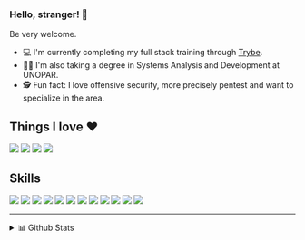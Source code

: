 ### Hello, stranger! 👋

Be very welcome.

- :computer: I'm currently completing my full stack training through [Trybe](https://github.com/tryber).
- :man_student: I'm also taking a degree in Systems Analysis and Development at UNOPAR.
- 🕵️ Fun fact: I love offensive security, more precisely pentest and want to specialize in the area.

## Things I love :heart:

![](https://badges.aleen42.com/src/hacker.svg)
![](https://shields.io/badge/editor-vi-black?logo=vim&style=plastic)
![](https://img.shields.io/badge/low-programming-blue)
![](https://img.shields.io/badge/lang-assembly-black)

## Skills

![](https://badges.aleen42.com/src/npm.svg)
![](https://badges.aleen42.com/src/jest_1.svg)
![](https://badges.aleen42.com/src/eslint.svg)
![](https://badges.aleen42.com/src/docker.svg)
![](https://badges.aleen42.com/src/slack.svg)
![](https://badges.aleen42.com/src/github.svg)
![](https://badges.aleen42.com/src/node.svg)
![](https://badges.aleen42.com/src/javascript.svg)
![](https://badges.aleen42.com/src/python.svg)
![](https://badges.aleen42.com/src/react.svg)
![](https://badges.aleen42.com/src/react-router.svg)
![](https://badges.aleen42.com/src/redux.svg)

********
<details>
  <summary>📊 Github Stats</summary>
  <br />
  <p align="center"> <img src="https://github-readme-stats.vercel.app/api?username=jhonatavbrg&show_icons=true&theme=gotham" alt="Joel's Stats" /> 

</details>
